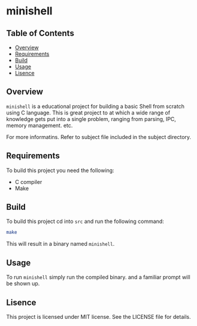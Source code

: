 # minishell

## Table of Contents
- [Overview](#overview)
- [Requirements](#requirements)
- [Build](#build)
- [Usage](#usage)
- [Lisence](#lisence)

## Overview

`minishell` is a educational project for building a basic Shell from scratch using C language. This is great project to at which a wide range of knowledge gets put into a single problem, ranging from parsing, IPC, memory management. etc.

For more informatins. Refer to subject file included in the subject directory.

## Requirements

To build this project you need the following:

- C compiler
- Make

## Build

To build this project cd into `src` and run the following command:

```sh
make
```

This will result in a binary named `minishell`.

## Usage

To run `minishell` simply run the compiled binary. and a familiar prompt will be shown up.

## Lisence

This project is licensed under MIT license. See the LICENSE file for details.
